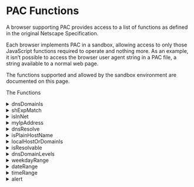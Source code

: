 # PAC Functions
A browser supporting PAC provides access to a list of functions as defined in the original Netscape Specification.

Each browser implements PAC in a sandbox, allowing access to only those JavaScript functions required to operate and nothing more. As an example, it isn’t possible to access the browser user agent string in a PAC file, a string available to a normal web page.

The functions supported and allowed by the sandbox environment are documented on this page.

The Functions

<details>
<summary>dnsDomainIs</summary>
Evaluates hostnames and returns true if hostnames match. Used mainly to match and exception individual hostnames.
<br>
<br>
<ins>Example</ins>

    // If the hostname matches google.com or www.google.com
    // send direct to the Internet.
    if (dnsDomainIs(host, "google.com") || dnsDomainIs(host, "www.google.com"))
        return "DIRECT";
    
</details>
<details>
<summary>shExpMatch</summary>
Will attempt to match hostname or URL to a specified shell expression, and returns true if matched.
<br>
<br>
<ins>Example 1</ins>
  
    // Any requests with a hostname ending with the extension .local
    // will be sent direct to the Internet.
    if (shExpMatch(host, "*.local"))
        return "DIRECT";

<ins>Example 2</ins>
      
    // A request for the host vpn.domain.com or any request for a file or folder in the
    // location http://abcdomain.com/folder/ will be sent direct to the Internet.
 
    if (shExpMatch(host, "vpn.domain.com") || 
        shExpMatch(url, "http://abcdomain.com/folder/*"))
            return "DIRECT";
</details>
<details>
<summary>isInNet</summary>
This function evaluates the IP address of a hostname, and if within a specified subnet returns true. If a hostname is passed the function will resolve the hostname to an IP address.
<br>
<br>
<ins>Example</ins>

    // If IP of requested website website falls within IP range, send direct to the Internet.
 
    if (isInNet(dnsResolve(host), "172.16.0.0", "255.240.0.0"))
        return "DIRECT";
</details>
<details>
<summary>myIpAddress</summary>
Returns the IP address of the host machine.
<br>
<br>
<ins>Example</ins>
    
    // If the machine requesting a website falls within IP range,
    // send traffic via proxy 10.10.5.1 running on port 8080.
 
    if (isInNet(myIpAddress(), "10.10.1.0", "255.255.255.0"))
        return "PROXY 10.10.5.1:8080";
</details>
<details>
<summary>dnsResolve</summary>
Resolves hostnames to an IP address. This function can be used to reduce the number of DNS lookups, e.g. below example.
<br>
<br>
<ins>Example</ins>
    
    // If IP of the requested host falls within any of the ranges specified, send direct.
 
    if (isInNet(dnsResolve(host), "10.0.0.0", "255.0.0.0") ||
        isInNet(dnsResolve(host), "172.16.0.0",  "255.240.0.0") ||
        isInNet(dnsResolve(host), "192.168.0.0", "255.255.0.0") ||
        isInNet(dnsResolve(host), "127.0.0.0", "255.255.255.0"))
        return "DIRECT";
</details>
<details>
<summary>isPlainHostName</summary>
This function will return true if the hostname contains no dots, e.g. http://intranet<br>
Useful when applying exceptions for internal websites, e.g. may not require resolution of a hostname to IP address to determine if local.
<br>
<br>
<ins>Example</ins>
    
    // If user requests plain hostnames, e.g. http://intranet/, 
    // http://webserver-name01/, send direct.
 
    if (isPlainHostName(host))
        return "DIRECT";
</details>
<details>
<summary>localHostOrDomainIs</summary>
Evaluates hostname and only returns true if exact hostname match is found.
<br>
<br>
<ins>Example</ins>
    
    // If the Host requested is "www" or "www.google.com", send direct.
 
    if (localHostOrDomainIs(host, "www.google.com"))
        return "DIRECT";
</details>
<details>
<summary>isResolvable</summary>
Attempts to resolve a hostname to an IP address and returns true if successful. WARNING – This may cause a browser to temporarily hang if a domain isn’t resolvable.
<br>
<br>
<ins>Example</ins>
    
    // If the host requested can be resolved by DNS, send via proxy1.example.com.
 
    if (isResolvable(host))
        return "PROXY proxy1.example.com:8080";
</details>
<details>
<summary>dnsDomainLevels</summary>
This function returns the number of DNS domain levels (number of dots) in the hostname. Can be used to exception internal websites which use short DNS names, e.g. http://intranet
<br>
<br>
<ins>Example</ins>
    
    // If hostname contains any dots, send via proxy1.example.com, otherwise send direct.
 
    if (dnsDomainLevels(host) > 0)
        return "PROXY proxy1.example.com:8080";
        else return "DIRECT";
</details>
<details>
<summary>weekdayRange</summary>
Allows rules to be time based, e.g. only return a proxy during specific days.
<br>
<br>
<ins>Example</ins>
    
    // If during the period of Monday to Friday, proxy1.example.com will be returned, otherwise
    // users will go direct for any day outside this period.
 
    if (weekdayRange("MON", "FRI")) return "PROXY proxy1.example.com:8080";
        else return "DIRECT";
</details>
<details>
<summary>dateRange</summary>
Allows rules to be time based, e.g. only return a proxy during specific months.
<br>
<br>
<ins>Example</ins>
    
    // If during the period of January to March, proxy1.example.com will be returned, otherwise
    // users will go direct for any month outside this period.
 
    if (dateRange("JAN", "MAR")) return "PROXY proxy1.example.com:8080";
        else return "DIRECT";
</details>
<details>
<summary>timeRange</summary>
Allows rules to be time based, e.g. only return a proxy during specific hours.
<br>
<br>
<ins>Example</ins>
    
    // If during the period 8am to 6pm, proxy1.example.com will be returned, otherwise
    // users will go direct for any time outside this period.
 
    if (timeRange(8, 18)) return "PROXY proxy1.example.com:8080";
        else return "DIRECT";
</details>
<details>
<summary>alert</summary>
The alert() function is not specified in the original PAC specification, although support was previously supported in several browsers, useful for outputting the value of a variable or result of a function in a manner that is viewable by the end-user and leveraged for troubleshooting PAC file rule issues.<br>
<br>
*This function is now considered unsupported and non-functional in PAC files.*
<br>
<br>
<ins>Example</ins>
    
    // Outputs the resolved IP address of the host in the browser
    // to end-user or error console. 
 
    resolved_host = dnsResolve(host);
    alert(resolved_host);
</details>
